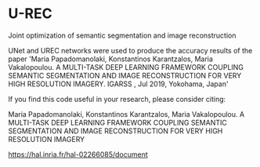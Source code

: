 # U-REC
Joint optimization of semantic segmentation and image reconstruction

UNet and UREC networks were used to produce the accuracy results of the paper 'Maria Papadomanolaki, Konstantinos Karantzalos, Maria Vakalopoulou. A MULTI-TASK DEEP LEARNING FRAMEWORK COUPLING SEMANTIC SEGMENTATION AND IMAGE RECONSTRUCTION FOR VERY HIGH RESOLUTION IMAGERY. IGARSS , Jul 2019, Yokohama, Japan'

If you find this code useful in your research, please consider citing:

Maria Papadomanolaki, Konstantinos Karantzalos, Maria Vakalopoulou. A MULTI-TASK DEEP LEARNING FRAMEWORK COUPLING SEMANTIC SEGMENTATION AND IMAGE RECONSTRUCTION FOR VERY HIGH RESOLUTION IMAGERY

https://hal.inria.fr/hal-02266085/document
